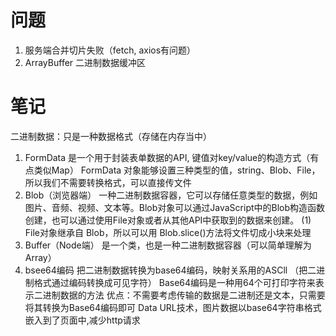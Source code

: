 # 问题
1. 服务端合并切片失败（fetch, axios有问题）
2. ArrayBuffer 二进制数据缓冲区


# 笔记
二进制数据：只是一种数据格式（存储在内存当中）
1. FormData
  是一个用于封装表单数据的API, 键值对key/value的构造方式（有点类似Map）
  FormData 对象能够设置三种类型的值，string、Blob、File，所以我们不需要转换格式，可以直接传文件
2. Blob（浏览器端）
  一种二进制数据容器，它可以存储任意类型的数据，例如图片、音频、视频、文本等。Blob对象可以通过JavaScript中的Blob构造函数创建，也可以通过使用File对象或者从其他API中获取到的数据来创建。
  (1) File对象继承自 Blob，所以可以用 Blob.slice()方法将文件切成小块来处理
3. Buffer（Node端） 
  是一个类，也是一种二进制数据容器（可以简单理解为Array）
4. bsee64编码
  把二进制数据转换为base64编码，映射关系用的ASCll （把二进制格式通过编码转换成可见字符）
	Base64编码是一种用64个可打印字符来表示二进制数据的方法
  优点：不需要考虑传输的数据是二进制还是文本，只需要将其转换为Base64编码即可
  Data URL技术，图片数据以base64字符串格式嵌入到了页面中,减少http请求
